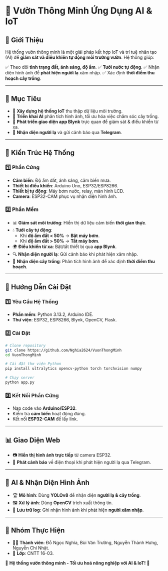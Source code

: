 # 🌱 Vườn Thông Minh Ứng Dụng AI & IoT

## 📌 Giới Thiệu
Hệ thống vườn thông minh là một giải pháp kết hợp IoT và trí tuệ nhân tạo (AI) để **giám sát và điều khiển tự động môi trường vườn**. Hệ thống giúp:

✅ Theo dõi **tình trạng đất, ánh sáng, độ ẩm**.
✅ **Tưới nước tự động**.
✅ Nhận diện hình ảnh để **phát hiện người lạ** xâm nhập.
✅ Xác định **thời điểm thu hoạch cây trồng**.

---
## 🎯 Mục Tiêu
- 📡 **Xây dựng hệ thống IoT** thu thập dữ liệu môi trường.
- 🧠 **Triển khai AI** phân tích hình ảnh, tối ưu hóa việc chăm sóc cây trồng.
- 📱 **Phát triển giao diện app Blynk** trực quan để giám sát & điều khiển từ xa.
- 🚨 **Nhận diện người lạ** và gửi cảnh báo qua **Telegram**.

---
## 🏢 Kiến Trúc Hệ Thống

### 1️⃣ Phần Cứng
- **Cảm biến**: Độ ẩm đất, ánh sáng, cảm biến mưa.
- **Thiết bị điều khiển**: Arduino Uno, ESP32/ESP8266.
- **Thiết bị tự động**: Máy bơm nước, relay, màn hình LCD.
- **Camera**: ESP32-CAM phục vụ nhận diện hình ảnh.

### 2️⃣ Phần Mềm
- 📊 **Giám sát môi trường**: Hiển thị dữ liệu cảm biến **thời gian thực**.
- 💧 **Tưới cây tự động**:
  - Khi **độ ẩm đất < 50%** → **Bật máy bơm**.
  - Khi **độ ẩm đất > 50%** → **Tắt máy bơm**.
- 🌍 **Điều khiển từ xa**: Bật/tắt thiết bị qua **app Blynk**.
- 🔍 **Nhận diện người lạ**: Gửi cảnh báo khi phát hiện xâm nhập.
- 🌿 **Nhận diện cây trồng**: Phân tích hình ảnh để xác định **thời điểm thu hoạch**.

---
## 🚀 Hướng Dẫn Cài Đặt

### 1️⃣ Yêu Cầu Hệ Thống
- **Phần mềm**: Python 3.13.2, Arduino IDE.
- **Thư viện**: ESP32, ESP8266, Blynk, OpenCV, Flask.

### 2️⃣ Cài Đặt
```bash
# Clone repository
git clone https://github.com/Nghia2624/VuonThongMinh
cd VuonThongMinh

# Cài đặt thư viện Python
pip install ultralytics opencv-python torch torchvision numpy

# Chạy server
python app.py
```

### 3️⃣ Kết Nối Phần Cứng
- Nạp code vào **Arduino/ESP32**.
- Kiểm tra **cảm biến** hoạt động đúng.
- Kết nối **ESP32-CAM** để lấy link.

---
## 📊 Giao Diện Web
- 📷 **Hiển thị hình ảnh trực tiếp** từ camera ESP32.
- 🔔 **Phát cảnh báo** về điện thoại khi phát hiện người lạ qua Telegram.

---
## 🤖 AI & Nhận Diện Hình Ảnh
- 🏆 **Mô hình**: Dùng **YOLOv8** để nhận diện **người lạ & cây trồng**.
- 🖼️ **Xử lý ảnh**: Dùng **OpenCV** trích xuất thông tin.
- 📜 **Lưu trữ log**: Ghi nhận hình ảnh khi phát hiện **người xâm nhập**.

---
## 📝 Nhóm Thực Hiện
- 👨‍💻 **Thành viên**: Đỗ Ngọc Nghĩa, Bùi Văn Trường, Nguyễn Thành Hưng, Nguyễn Chí Nhật.
- 🏫 **Lớp**: CNTT 16-03.

🚀 **Hệ thống vườn thông minh - Tối ưu hoá nông nghiệp với AI & IoT!** 🌾
